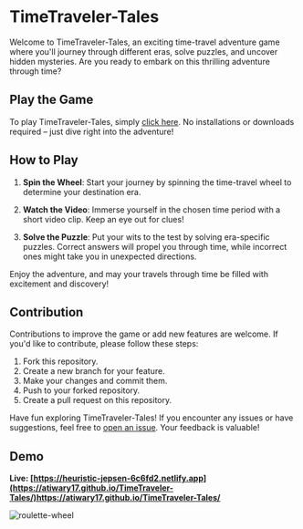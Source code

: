 # TimeTraveler-Tales

Welcome to TimeTraveler-Tales, an exciting time-travel adventure game where you'll journey through different eras, solve puzzles, and uncover hidden mysteries. Are you ready to embark on this thrilling adventure through time?

## Play the Game

To play TimeTraveler-Tales, simply [click here](https://atiwary17.github.io/TimeTraveler-Tales/). No installations or downloads required – just dive right into the adventure!

## How to Play

1. **Spin the Wheel**: Start your journey by spinning the time-travel wheel to determine your destination era.

2. **Watch the Video**: Immerse yourself in the chosen time period with a short video clip. Keep an eye out for clues!

3. **Solve the Puzzle**: Put your wits to the test by solving era-specific puzzles. Correct answers will propel you through time, while incorrect ones might take you in unexpected directions.

Enjoy the adventure, and may your travels through time be filled with excitement and discovery!

## Contribution

Contributions to improve the game or add new features are welcome. If you'd like to contribute, please follow these steps:

1. Fork this repository.
2. Create a new branch for your feature.
3. Make your changes and commit them.
4. Push to your forked repository.
5. Create a pull request on this repository.



Have fun exploring TimeTraveler-Tales! If you encounter any issues or have suggestions, feel free to [open an issue](https://github.com/atiwary17/TimeTraveler-Tales/issues). Your feedback is valuable!


## Demo

**Live: [https://heuristic-jepsen-6c6fd2.netlify.app](https://atiwary17.github.io/TimeTraveler-Tales/)https://atiwary17.github.io/TimeTraveler-Tales/**

![roulette-wheel](pictures/view.png)

